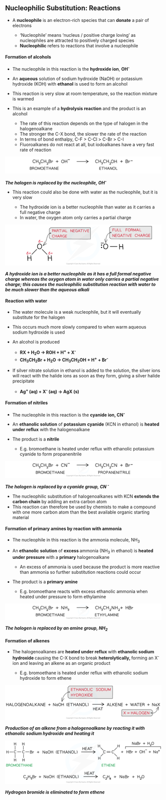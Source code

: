 Nucleophilic Substitution: Reactions
------------------------------------

* A <b>nucleophile</b> is an electron-rich species that can <b>donate</b> a pair of electrons

  + ‘Nucleophile’ means ‘nucleus / positive charge loving’ as nucleophiles are attracted to positively charged species
  + <b>Nucleophilic </b>refers to reactions that involve a nucleophile

#### Formation of alcohols

* The nucleophile in this reaction is the <b>hydroxide ion</b>, <b>OH</b><sup><b>-</b></sup><b> </b>
* An <b>aqueous</b> solution of sodium hydroxide (NaOH) or potassium hydroxide (KOH) with <b>ethanol</b> is used to form an alcohol
* This reaction is very slow at room temperature, so the reaction mixture is warmed
* This is an example of a <b>hydrolysis reaction</b> and the product is an alcohol

  + The rate of this reaction depends on the type of halogen in the halogenoalkane
  + The stronger the C-X bond, the slower the rate of the reaction
  + In terms of bond enthalpy, C-F > C-Cl > C-Br > C-I
  + Fluoroalkanes do not react at all, but iodoalkanes have a very fast rate of reaction

![Halogen Compounds Electrophilic Substitution by NaOH, downloadable AS & A Level Chemistry revision notes](3.3-Halogen-Compounds-Electrophilic-Substitution-by-NaOH.png)

*<b>The halogen is replaced by the nucleophile, OH</b>*<sup>*<b>-</b>*</sup>*<b> </b>*

* This reaction could also be done with water as the nucleophile, but it is very slow

  + The hydroxide ion is a better nucleophile than water as it carries a full negative charge
  + In water, the oxygen atom only carries a partial charge

![Halogen Compounds Nucleophilicity, downloadable AS & A Level Chemistry revision notes](3.3-Halogen-Compounds-Nucleophilicity.png)

*<b>A hydroxide ion is a better nucleophile as it has a full formal negative charge whereas the oxygen atom in water only carries a partial negative charge; this causes the nucleophilic substitution reaction with water to be much slower than the aqueous alkali</b>*

#### Reaction with water

* The water molecule is a weak nucleophile, but it will eventually substitute for the halogen
* This occurs much more slowly compared to when warm aqueous sodium hydroxide is used
* An alcohol is produced

  + <b>RX + H</b><sub><b>2</b></sub><b>O → ROH + H</b><sup><b>+</b></sup><b> + X</b><sup><b>-</b></sup>
  + <b>CH</b><sub><b>3</b></sub><b>CH</b><sub><b>2</b></sub><b>Br + H</b><sub><b>2</b></sub><b>O → CH</b><sub><b>3</b></sub><b>CH</b><sub><b>2</b></sub><b>OH + H</b><sup><b>+</b></sup><b> + Br</b><sup><b>-</b></sup>
* If silver nitrate solution in ethanol is added to the solution, the silver ions will react with the halide ions as soon as they form, giving a silver halide precipitate

  + <b>Ag</b><sup><b>+ </b></sup><b>(aq) + X</b><sup><b>-</b></sup><b> (aq) → AgX (s) </b>

#### Formation of nitriles

* The nucleophile in this reaction is the <b>cyanide ion, CN</b><sup><b>-</b></sup><b> </b>
* An <b>ethanolic solution</b> of <b>potassium</b> <b>cyanide</b> (KCN in ethanol) is <b>heated</b> <b>under</b> <b>reflux</b> with the halogenoalkane
* The product is a <b>nitrile</b>

  + E.g. bromoethane is heated under reflux with ethanolic potassium cyanide to form propanenitrile

![Halogen Compounds Electrophilic Substitution by KCN, downloadable AS & A Level Chemistry revision notes](3.3-Halogen-Compounds-Electrophilic-Substitution-by-KCN.png)

*<b>The halogen is replaced by a cyanide group, CN </b>*<sup>*<b>-</b>*</sup>

* The nucleophilic substitution of halogenoalkanes with KCN <b>extends the carbon chain</b> by adding an extra carbon atom
* This reaction can therefore be used by chemists to make a compound with one more carbon atom than the best available organic starting material

#### Formation of primary amines by reaction with ammonia

* The nucleophile in this reaction is the ammonia molecule, NH<sub>3</sub>
* An<b> ethanolic</b> <b>solution</b> of <b>excess </b>ammonia (NH<sub>3</sub> in ethanol) is <b>heated</b> <b>under pressure </b>with a <b>primary </b>halogenoalkane

  + An excess of ammonia is used because the product is more reactive than ammonia so further substitution reactions could occur
* The product is a <b>primary amine</b>

  + E.g. bromoethane reacts with excess ethanolic ammonia when heated under pressure to form ethylamine

![Halogen Compounds Electrophilic Substitution by NH3, downloadable AS & A Level Chemistry revision notes](3.3-Halogen-Compounds-Electrophilic-Substitution-by-NH3.png)

*<b>The halogen is replaced by an amine group, NH</b>*<sub>*<b>2</b>*</sub>

#### Formation of alkenes

* The halogenoalkanes are <b>heated under reflux </b>with <b>ethanolic sodium hydroxide </b>causing the C-X bond to break <b>heterolytically, </b>forming an X<sup>-</sup> ion and leaving an alkene as an organic product

  + E.g. bromoethane is heated under reflux with ethanolic sodium hydroxide to form ethene

![Hydrocarbons Elimination Reaction, downloadable AS & A Level Chemistry revision notes](3.2-Hydrocarbons-Elimination-Reaction.png)

*<b>Production of an alkene from a halogenoalkane by reacting it with ethanolic sodium hydroxide and heating it</b>*

![Halogen Compounds Elimination, downloadable AS & A Level Chemistry revision notes](3.3-Halogen-Compounds-Elimination.png)

*<b>Hydrogen bromide is eliminated to form ethene</b>*